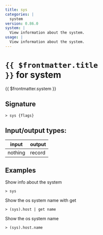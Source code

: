 ```yaml
---
title: sys
categories: |
  system
version: 0.86.0
system: |
  View information about the system.
usage: |
  View information about the system.
---
```

<!-- This file is automatically generated. Please edit the command in https://github.com/nushell/nushell instead. -->

# <code>{{ $frontmatter.title }}</code> for system

<div class='command-title'>{{ $frontmatter.system }}</div>

## Signature

```> sys {flags} ```


## Input/output types:

| input   | output |
| ------- | ------ |
| nothing | record |

## Examples

Show info about the system
```nu
> sys

```

Show the os system name with get
```nu
> (sys).host | get name

```

Show the os system name
```nu
> (sys).host.name

```
